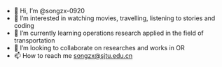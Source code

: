 - 👋 Hi, I’m @songzx-0920
- 👀 I’m interested in watching movies, travelling, listening to stories and coding
- 🌱 I’m currently learning operations research applied in the field of transportation
- 💞️ I’m looking to collaborate on researches and works in OR
- 📫 How to reach me songzx@sjtu.edu.cn

<!---
songzx-0920/songzx-0920 is a ✨ special ✨ repository because its `README.md` (this file) appears on your GitHub profile.
You can click the Preview link to take a look at your changes.
--->
